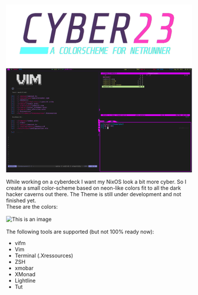 <center><img src="https://github.com/nerdbude/Cyber23/blob/main/images/cyber23.png"></center>
<center><img src="https://github.com/nerdbude/Cyber23/blob/main/images/cyber23_screenshot.png" width="800"></center>

While working on a cyberdeck I want my NixOS look a bit more cyber. So I create a small color-scheme based on neon-like colors fit to all the dark hacker caverns out there. The Theme is still under development and not finished yet. 
<br>
These are the colors:<br>
<br>
![This is an image](https://www.nerdbude.com/images/cyber23.png)
<br><br>
The following tools are supported (but not 100% ready now):<br>
- vifm
- Vim
- Terminal (.Xressources)
- ZSH
- xmobar
- XMonad
- Lightline
- Tut
<br>





